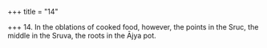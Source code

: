 +++
title = "14"

+++
14. In the oblations of cooked food, however, the points in the Sruc, the middle in the Sruva, the roots in the Ājya pot.
